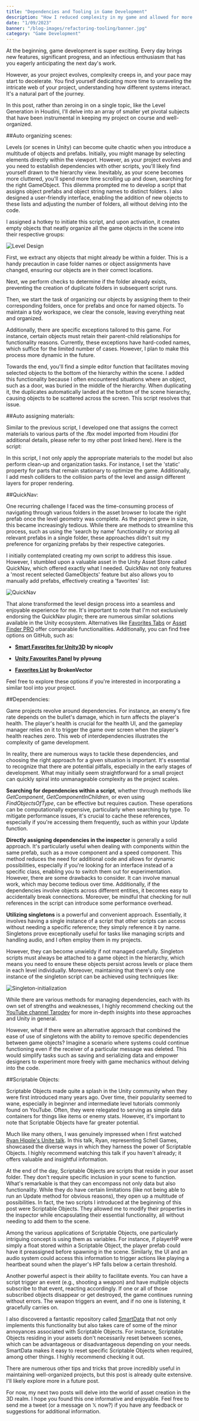 ```yaml
---
title: "Dependencies and Tooling in Game Development"
description: "How I reduced complexity in my game and allowed for more emergent gameplay."
date: "1/09/2023"
banner: "/blog-images/refactoring-tooling/banner.jpg"
category: "Game Development"
---
```


At the beginning, game development is super exciting. Every day brings new features, significant progress, and an infectious enthusiasm that has you eagerly anticipating the next day's work.

However, as your project evolves, complexity creeps in, and your pace may start to decelerate. You find yourself dedicating more time to unraveling the intricate web of your project, understanding how different systems interact. It's a natural part of the journey.

In this post, rather than zeroing in on a single topic, like the Level Generation in Houdini, I'll delve into an array of smaller yet pivotal subjects that have been instrumental in keeping my project on course and well-organized.

##Auto organizing scenes:

Levels (or scenes in Unity) can become quite chaotic when you introduce a multitude of objects and prefabs. Initially, you might manage by selecting elements directly within the viewport. However, as your project evolves and you need to establish dependencies with other scripts, you'll likely find yourself drawn to the hierarchy view. Inevitably, as your scene becomes more cluttered, you'll spend more time scrolling up and down, searching for the right GameObject. This dilemma prompted me to develop a script that assigns object prefabs and object string names to distinct folders. I also designed a user-friendly interface, enabling the addition of new objects to these lists and adjusting the number of folders, all without delving into the code.

<script src="https://gist.github.com/Giantswing/d6bfc248d56e524c0211c857ea3c343a.js"></script>

I assigned a hotkey to initiate this script, and upon activation, it creates empty objects that neatly organize all the game objects in the scene into their respective groups:

![Level Design](/blog-images/refactoring-tooling/scene-organizer.png)

First, we extract any objects that might already be within a folder. This is a handy precaution in case folder names or object assignments have changed, ensuring our objects are in their correct locations.

Next, we perform checks to determine if the folder already exists, preventing the creation of duplicate folders in subsequent script runs.

Then, we start the task of organizing our objects by assigning them to their corresponding folders, once for prefabs and once for named objects. To maintain a tidy workspace, we clear the console, leaving everything neat and organized.

Additionally, there are specific exceptions tailored to this game. For instance, certain objects must retain their parent-child relationships for functionality reasons. Currently, these exceptions have hard-coded names, which suffice for the limited number of cases. However, I plan to make this process more dynamic in the future.

Towards the end, you'll find a simple editor function that facilitates moving selected objects to the bottom of the hierarchy within the scene. I added this functionality because I often encountered situations where an object, such as a door, was buried in the middle of the hierarchy. When duplicating it, the duplicates automatically landed at the bottom of the scene hierarchy, causing objects to be scattered across the screen. This script resolves that issue.

##Auto assigning materials:

Similar to the previous script, I developed one that assigns the correct materials to various parts of the .fbx model imported from Houdini (for additional details, please refer to my other post linked here). Here is the script:

<script src="https://gist.github.com/Giantswing/53f2ff7de8a3b6619b5f527d07bdb002.js"></script>

In this script, I not only apply the appropriate materials to the model but also perform clean-up and organization tasks. For instance, I set the 'static' property for parts that remain stationary to optimize the game. Additionally, I add mesh colliders to the collision parts of the level and assign different layers for proper rendering.

##QuickNav:

One recurring challenge I faced was the time-consuming process of navigating through various folders in the asset browser to locate the right prefab once the level geometry was complete. As the project grew in size, this became increasingly tedious. While there are methods to streamline this process, such as using the 'search by name' functionality or storing all relevant prefabs in a single folder, these approaches didn't suit my preference for organizing prefabs by their respective categories.

I initially contemplated creating my own script to address this issue. However, I stumbled upon a valuable asset in the Unity Asset Store called QuickNav, which offered exactly what I needed. QuickNav not only features a 'most recent selected GameObjects' feature but also allows you to manually add prefabs, effectively creating a 'favorites' list:

![QuickNav](/blog-images/refactoring-tooling/quicknav.png)

That alone transformed the level design process into a seamless and enjoyable experience for me. It's important to note that I'm not exclusively endorsing the QuickNav plugin; there are numerous similar solutions available in the Unity ecosystem. Alternatives like [Favorites Tabs](https://assetstore.unity.com/packages/tools/utilities/favorites-tab-s-4237) or [Asset Finder PRO](https://unityassetcollection.com/asset-finder-pro-free-download/) offer comparable functionalities. Additionally, you can find free options on GitHub, such as:

* **[Smart Favorites for Unity3D](https://github.com/nicoplv/smart-favorites) by nicoplv** 

* **[Unity Favourites Panel](https://github.com/plyoung/Favourites) by plyoung** 

* **[Favorites List](https://github.com/BrokenVector/favorites-list) by BrokenVector** 

Feel free to explore these options if you're interested in incorporating a similar tool into your project.

##Dependencies:

Game projects revolve around dependencies. For instance, an enemy's fire rate depends on the bullet's damage, which in turn affects the player's health. The player's health is crucial for the health UI, and the gameplay manager relies on it to trigger the game over screen when the player's health reaches zero. This web of interdependencies illustrates the complexity of game development.

In reality, there are numerous ways to tackle these dependencies, and choosing the right approach for a given situation is important. It's essential to recognize that there are potential pitfalls, especially in the early stages of development. What may initially seem straightforward for a small project can quickly spiral into unmanageable complexity as the project scales.

**Searching for dependencies within a script**, whether through methods like *GetComponent*, *GetComponentInChildren*, or even using *FindObjectsOfType*, can be effective but requires caution. These operations can be computationally expensive, particularly when searching by type. To mitigate performance issues, it's crucial to cache these references, especially if you're accessing them frequently, such as within your Update function.

**Directly assigning dependencies in the inspector** is generally a solid approach. It's particularly useful when dealing with components within the same prefab, such as a move component and a speed component. This method reduces the need for additional code and allows for dynamic possibilities, especially if you're looking for an interface instead of a specific class, enabling you to switch them out for experimentation. However, there are some drawbacks to consider. It can involve manual work, which may become tedious over time. Additionally, if the dependencies involve objects across different entities, it becomes easy to accidentally break connections. Moreover, be mindful that checking for null references in the script can introduce some performance overhead.

**Utilizing singletons** is a powerful and convenient approach. Essentially, it involves having a single instance of a script that other scripts can access without needing a specific reference; they simply reference it by name. Singletons prove exceptionally useful for tasks like managing scripts and handling audio, and I often employ them in my projects.

However, they can become unwieldy if not managed carefully. Singleton scripts must always be attached to a game object in the hierarchy, which means you need to ensure these objects persist across levels or place them in each level individually. Moreover, maintaining that there's only one instance of the singleton script can be achieved using techniques like:

![Singleton-initialization](/blog-images/refactoring-tooling/singleton-initialization.png)

While there are various methods for managing dependencies, each with its own set of strengths and weaknesses, I highly recommend checking out the [YouTube channel Tarodev](https://www.youtube.com/@Tarodev/videos) for more in-depth insights into these approaches and Unity in general.

However, what if there were an alternative approach that combined the ease of use of singletons with the ability to remove specific dependencies between game objects? Imagine a scenario where systems could continue functioning even if the receiver of a particular message was deleted. This would simplify tasks such as saving and serializing data and empower designers to experiment more freely with game mechanics without delving into the code.

##Scriptable Objects:

Scriptable Objects made quite a splash in the Unity community when they were first introduced many years ago. Over time, their popularity seemed to wane, especially in beginner and intermediate level tutorials commonly found on YouTube. Often, they were relegated to serving as simple data containers for things like items or enemy stats. However, it's important to note that Scriptable Objects have far greater potential.

Much like many others, I was genuinely impressed when I first watched [Ryan Hipple's Unite talk](https://www.youtube.com/watch?v=raQ3iHhE_Kk). In this talk, Ryan, representing Schell Games, showcased the diverse ways in which they harness the power of Scriptable Objects. I highly recommend watching this talk if you haven't already; it offers valuable and insightful information.

At the end of the day, Scriptable Objects are scripts that reside in your asset folder. They don't require specific inclusion in your scene to function. What's remarkable is that they can encompass not only data but also functionality. While they do have certain limitations (like not being able to run an Update method for obvious reasons), they open up a multitude of possibilities. In fact, the two scripts I introduced at the beginning of this post were Scriptable Objects. They allowed me to modify their properties in the inspector while encapsulating their essential functionality, all without needing to add them to the scene.

Among the various applications of Scriptable Objects, one particularly intriguing concept is using them as variables. For instance, if playerHP were simply a float stored within a Scriptable Object, the player prefab could have it preassigned before spawning in the scene. Similarly, the UI and an audio system could access this information to trigger actions like playing a heartbeat sound when the player's HP falls below a certain threshold.

Another powerful aspect is their ability to facilitate events. You can have a script trigger an event (e.g., shooting a weapon) and have multiple objects subscribe to that event, reacting accordingly. If one or all of those subscribed objects disappear or get destroyed, the game continues running without errors. The weapon triggers an event, and if no one is listening, it gracefully carries on.

I also discovered a fantastic repository called [SmartData](https://github.com/sigtrapgames/SmartData) that not only implements this functionality but also takes care of some of the minor annoyances associated with Scriptable Objects. For instance, Scriptable Objects residing in your assets don't necessarily reset between scenes, which can be advantageous or disadvantageous depending on your needs. SmartData makes it easy to reset specific Scriptable Objects when required, among other things. I highly recommend checking it out.

There are numerous other tips and tricks that prove incredibly useful in maintaining well-organized projects, but this post is already quite extensive. I'll likely explore more in a future post.

For now, my next two posts will delve into the world of asset creation in the 3D realm. I hope you found this one informative and enjoyable. Feel free to send me a tweet (or a message on 𝕏 now?) if you have any feedback or suggestions for additional information.
